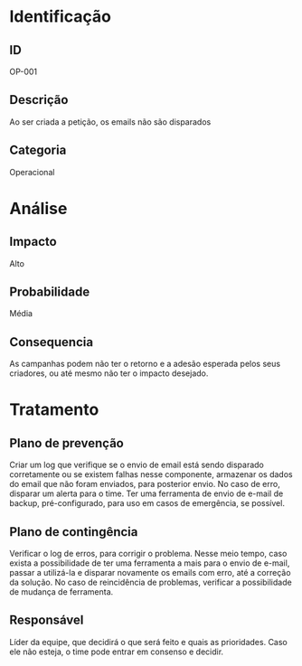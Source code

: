 # Identificação

## ID
OP-001

## Descrição
Ao ser criada a petição, os emails não são disparados

## Categoria
Operacional

# Análise

## Impacto
Alto

## Probabilidade
Média

## Consequencia
As campanhas podem não ter o retorno e a adesão esperada pelos seus criadores, ou até mesmo não ter o impacto desejado.

# Tratamento

## Plano de prevenção
Criar um log que verifique se o envio de email está sendo disparado corretamente ou se existem falhas nesse componente, armazenar os dados do email que não foram enviados, para posterior envio. 
No caso de erro, disparar um alerta para o time. Ter uma ferramenta de envio de e-mail de backup, pré-configurado, para uso em casos de emergência, se possível.

## Plano de contingência
Verificar o log de erros, para corrigir o problema. Nesse meio tempo, caso exista a possibilidade de ter uma ferramenta a mais para o envio de e-mail, passar a utilizá-la e disparar novamente os emails com erro, até a correção da solução. No caso de reincidência de problemas, verificar a possibilidade de mudança de ferramenta.

## Responsável
Líder da equipe, que decidirá o que será feito e quais as prioridades. Caso ele não esteja, o time pode entrar em consenso e decidir.
